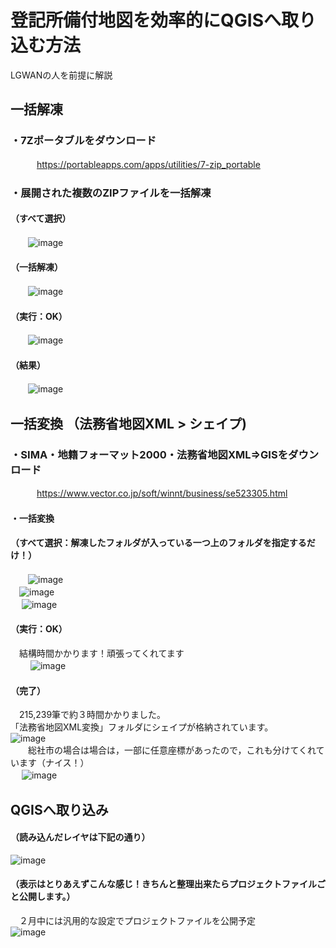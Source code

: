 # 登記所備付地図を効率的にQGISへ取り込む方法  
LGWANの人を前提に解説  
## 一括解凍  
### ・7Zポータブルをダウンロード  
　　　https://portableapps.com/apps/utilities/7-zip_portable    
### ・展開された複数のZIPファイルを一括解凍  
#### （すべて選択）  
　　![image](https://user-images.githubusercontent.com/86514652/214729419-0120ca01-07bd-4280-8ede-5e081614d9af.png)  
#### （一括解凍）  
　　![image](https://user-images.githubusercontent.com/86514652/214730021-02f17d25-e844-439e-bfd3-593cc70553dc.png)  
#### （実行：OK）  
　　![image](https://user-images.githubusercontent.com/86514652/214730325-8373aa65-6654-49c5-b16e-971d1757a95f.png)  
#### （結果）  
　　![image](https://user-images.githubusercontent.com/86514652/214730504-a09237ee-d829-4670-94ca-d28801aa6044.png)  
## 一括変換  （法務省地図XML > シェイプ)  
### ・SIMA・地籍フォーマット2000・法務省地図XML⇒GISをダウンロード  
　　　https://www.vector.co.jp/soft/winnt/business/se523305.html  
#### ・一括変換  
#### （すべて選択：解凍したフォルダが入っている一つ上のフォルダを指定するだけ！）  
 　　![image](https://user-images.githubusercontent.com/86514652/214733301-932f7693-1a96-49e3-93ca-83c47a41df3e.png)  
   　![image](https://user-images.githubusercontent.com/86514652/214734488-10abfd15-1033-4ee5-a8ec-6295005a31e1.png)  
　   ![image](https://user-images.githubusercontent.com/86514652/214734685-16e56e82-da24-498a-850a-e1d5b36d9c6f.png)  
#### （実行：OK）  
  　結構時間かかります！頑張ってくれてます  
　　 ![image](https://user-images.githubusercontent.com/86514652/214731605-d087aa1f-fd40-418a-8f94-ceabb7b07d28.png)  
#### （完了）  
  　215,239筆で約３時間かかりました。  
   「法務省地図XML変換」フォルダにシェイプが格納されています。  
   ![image](https://user-images.githubusercontent.com/86514652/214756773-fb2d9d18-e40a-4c01-b4ef-c9ce0e9c1b18.png)  
　　総社市の場合は場合は，一部に任意座標があったので，これも分けてくれています（ナイス！）  
　 ![image](https://user-images.githubusercontent.com/86514652/214757039-8ea6fd57-5be3-41e5-be46-27ef96f134a5.png)  
## QGISへ取り込み  
#### （読み込んだレイヤは下記の通り）  
  ![image](https://user-images.githubusercontent.com/86514652/214757602-8a4d4a7d-8662-4597-913a-78c2594eed82.png)  
#### （表示はとりあえずこんな感じ！きちんと整理出来たらプロジェクトファイルごと公開します。）  
 　２月中には汎用的な設定でプロジェクトファイルを公開予定  
  ![image](https://user-images.githubusercontent.com/86514652/214757717-f76002ba-b706-4b19-9408-723db755f25a.png)  


